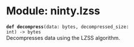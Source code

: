 
# Module: ninty.lzss

<code>**def decompress**(data: bytes, decompressed_size: int) -> bytes</code><br>
<span class="docs">Decompresses data using the LZSS algorithm.</span>
